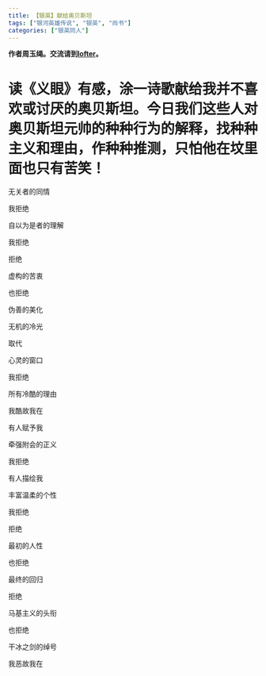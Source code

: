 ```yaml
---
title: 【银英】献给奥贝斯坦
tags: ["银河英雄传说", "银英", "尚书"] 
categories: ["银英同人"]
---
```


__作者周玉绳。交流请到[lofter](https://tiara0204.lofter.com/)。__
# 读《义眼》有感，涂一诗歌献给我并不喜欢或讨厌的奥贝斯坦。今日我们这些人对奥贝斯坦元帅的种种行为的解释，找种种主义和理由，作种种推测，只怕他在坟里面也只有苦笑！ 

无关者的同情 

我拒绝

自以为是者的理解

我拒绝

拒绝

虚构的苦衷

也拒绝

伪善的美化

无机的冷光

取代

心灵的窗口

我拒绝

所有冷酷的理由

我酷故我在

有人赋予我

牵强附会的正义

我拒绝

有人描绘我

丰富温柔的个性

我拒绝

拒绝

最初的人性

也拒绝

最终的回归

拒绝

马基主义的头衔

也拒绝

干冰之剑的绰号

我恶故我在
